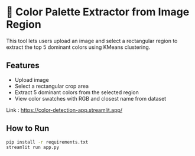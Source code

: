 # 🎨 Color Palette Extractor from Image Region

This tool lets users upload an image and select a rectangular region to extract the top 5 dominant colors using KMeans clustering.

## Features

- Upload image
- Select a rectangular crop area
- Extract 5 dominant colors from the selected region
- View color swatches with RGB and closest name from dataset

Link : https://color-detection-app.streamlit.app/

## How to Run

```bash
pip install -r requirements.txt
streamlit run app.py
